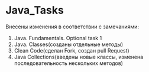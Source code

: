 # Java_Tasks

Внесены изменения в соответствии с замечаниями:
1.	Java. Fundamentals. Optional task 1
2.	Java. Classes(созданы отдельные методы)
3.	Clean Code(сделан Fork, создан pull Request)
4.	Java Collections(введены новые классы, изменена последовательность нескольких методов)
